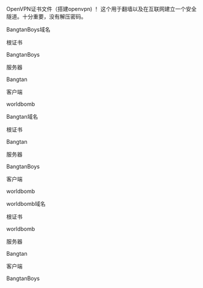 OpenVPN证书文件（搭建openvpn) ！ 这个用于翻墙以及在互联网建立一个安全隧道。十分重要，没有解压密码。

BangtanBoys域名

根证书

BangtanBoys

服务器

Bangtan

客户端

worldbomb









Bangtan域名



根证书

Bangtan

服务器

BangtanBoys

客户端

worldbomb










worldbomb域名

根证书

worldbomb

服务器

Bangtan

客户端

BangtanBoys

